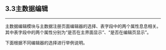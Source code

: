 ## 3.3主数据编辑

---

主数据编辑模块与主数据注册页面编辑器的选择、表字段中的两个属性息息相关。其中表字段中的两个属性分别为“是否在主界面显示”、“是否在编辑页显示”。

下面根据不同编辑器的选择进行举例说明。